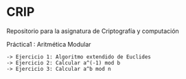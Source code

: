 CRIP
====

Repositorio para la asignatura de Criptografía y computación

Práctica1 : Aritmética Modular
	
	-> Ejercicio 1: Algoritmo extendido de Euclides
	-> Ejercicio 2: Calcular a^(-1) mod b
	-> Ejercicio 3: Calcular a^b mod n
		
